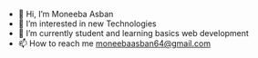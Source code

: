- 👋 Hi, I’m Moneeba Asban
- 👀 I’m interested in new Technologies
- 🌱 I’m currently student and learning basics web development
- 📫 How to reach me moneebaasban64@gmail.com

<!---
moneebaAsban/moneebaAsban is a ✨ special ✨ repository because its `README.md` (this file) appears on your GitHub profile.
You can click the Preview link to take a look at your changes.
--->
